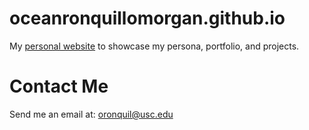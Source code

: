 # oceanronquillomorgan.github.io
My <a href="http://oceanronquillomorgan.github.io" target="_blank">personal website</a> to showcase my persona, portfolio, and projects.

# Contact Me
Send me an email at: <a href="mailto:oronquil@usc.edu">oronquil@usc.edu</a>
